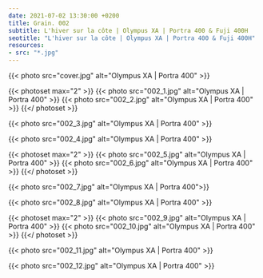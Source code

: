 ```yaml
---
date: 2021-07-02 13:30:00 +0200
title: Grain. 002
subtitle: L'hiver sur la côte | Olympus XA | Portra 400 & Fuji 400H
seotitle: "L'hiver sur la côte | Olympus XA | Portra 400 & Fuji 400H"
resources:
- src: "*.jpg"
---
```


{{< photo src="cover.jpg" alt="Olympus XA | Portra 400" >}}

{{< photoset max="2" >}}
  {{< photo src="002_1.jpg" alt="Olympus XA | Portra 400" >}}
  {{< photo src="002_2.jpg" alt="Olympus XA | Portra 400" >}}
{{</ photoset >}}

{{< photo src="002_3.jpg" alt="Olympus XA | Portra 400" >}}

{{< photo src="002_4.jpg" alt="Olympus XA | Portra 400" >}}

{{< photoset max="2" >}}
  {{< photo src="002_5.jpg" alt="Olympus XA | Portra 400" >}}
  {{< photo src="002_6.jpg" alt="Olympus XA | Portra 400" >}}
{{</ photoset >}}

{{< photo src="002_7.jpg" alt="Olympus XA | Portra 400">}}

{{< photo src="002_8.jpg" alt="Olympus XA | Portra 400" >}}

{{< photoset max="2" >}}
  {{< photo src="002_9.jpg" alt="Olympus XA | Portra 400" >}}
  {{< photo src="002_10.jpg" alt="Olympus XA | Portra 400" >}}
{{</ photoset >}}

{{< photo src="002_11.jpg" alt="Olympus XA | Portra 400" >}}

{{< photo src="002_12.jpg" alt="Olympus XA | Portra 400" >}}